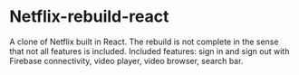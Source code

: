 # Netflix-rebuild-react
A clone of Netflix built in React. The rebuild is not complete in the sense that not all features is included. 
Included features: sign in and sign out with Firebase connectivity, video player, video browser, search bar.

